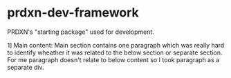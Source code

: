 prdxn-dev-framework
===================

PRDXN's "starting package" used for development.

1] Main content: Main section contains one paragraph which was really hard to identify wheather it was  related to the below section or separate section.
For me paragraph doesn't relate to below content so I took paragraph as a separate div.
